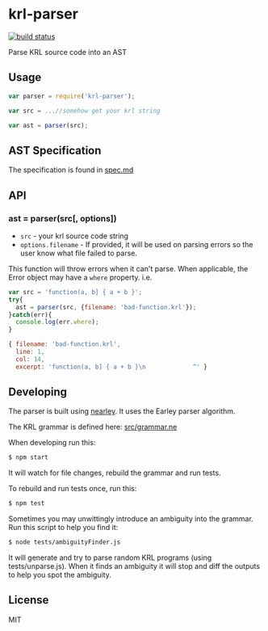 # krl-parser

[![build status](https://secure.travis-ci.org/Picolab/node-krl-parser.svg)](https://travis-ci.org/Picolab/node-krl-parser)

Parse KRL source code into an AST

## Usage
```js
var parser = require('krl-parser');

var src = ...//somehow get your krl string

var ast = parser(src);
```

## AST Specification
The specification is found in [spec.md](https://github.com/Picolab/node-krl-parser/blob/master/spec.md)

## API
### ast = parser(src[, options])
 * `src` - your krl source code string
 * `options.filename` - If provided, it will be used on parsing errors so the user know what file failed to parse.

This function will throw errors when it can't parse. When applicable, the Error object may have a `where` property. i.e.
```js
var src = 'function(a, b] { a + b }';
try{
  ast = parser(src, {filename: 'bad-function.krl'});
}catch(err){
  console.log(err.where);
}
```
```js
{ filename: 'bad-function.krl',
  line: 1,
  col: 14,
  excerpt: 'function(a, b] { a + b }\n             ^' }
```

## Developing

The parser is built using [nearley](https://www.npmjs.com/package/nearley). It uses the Earley parser algorithm.

The KRL grammar is defined here: [src/grammar.ne](https://github.com/Picolab/node-krl-parser/blob/master/src/grammar.ne)

When developing run this:
```sh
$ npm start
```
It will watch for file changes, rebuild the grammar and run tests.

To rebuild and run tests once, run this:
```sh
$ npm test
```

Sometimes you may unwittingly introduce an ambiguity into the grammar. Run this script to help you find it:
```sh
$ node tests/ambiguityFinder.js
```
It will generate and try to parse random KRL programs (using tests/unparse.js). When it finds an ambiguity it will stop and diff the outputs to help you spot the ambiguity.

## License
MIT
